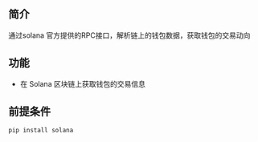 ## 简介
通过solana 官方提供的RPC接口，解析链上的钱包数据，获取钱包的交易动向

## 功能

- 在 Solana 区块链上获取钱包的交易信息

## 前提条件


```bash
pip install solana

```


